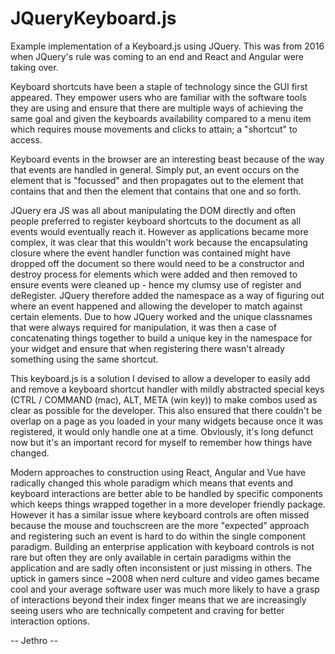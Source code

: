 # JQueryKeyboard.js
Example implementation of a Keyboard.js using JQuery. This was from 2016 when JQuery's rule was coming to an end and React and Angular were taking over.

Keyboard shortcuts have been a staple of technology since the GUI first appeared. They empower users who are familiar with the software tools they are using and ensure that there are multiple ways of achieving the same goal and given the keyboards availability compared to a menu item which requires mouse movements and clicks to attain; a "shortcut" to access.

Keyboard events in the browser are an interesting beast because of the way that events are handled in general. Simply put, an event occurs on the element that is "focussed" and then propagates out to the element that contains that and then the element that contains that one and so forth.

JQuery era JS was all about manipulating the DOM directly and often people preferred to register keyboard shortcuts to the document as all events would eventually reach it. However as applications became more complex, it was clear that this wouldn't work because the encapsulating closure where the event handler function was contained might have dropped off the document so there would need to be a constructor and destroy process for elements which were added and then removed to ensure events were cleaned up - hence my clumsy use of register and deRegister. JQuery therefore added the namespace as a way of figuring out where an event happened and allowing the developer to match against certain elements. Due to how JQuery worked and the unique classnames that were always required for manipulation, it was then a case of concatenating things together to build a unique key in the namespace for your widget and ensure that when registering there wasn't already something using the same shortcut.

This keyboard.js is a solution I devised to allow a developer to easily add and remove a keyboard shortcut handler with mildly abstracted special keys (CTRL / COMMAND (mac), ALT, META (win key)) to make combos used as clear as possible for the developer. This also ensured that there couldn't be overlap on a page as you loaded in your many widgets because once it was registered, it would only handle one at a time. Obviously, it's long defunct now but it's an important record for myself to remember how things have changed.

Modern approaches to construction using React, Angular and Vue have radically changed this whole paradigm which means that events and keyboard interactions are better able to be handled by specific components which keeps things wrapped together in a more developer friendly package. However it has a similar issue where keyboard controls are often missed because the mouse and touchscreen are the more "expected" approach and registering such an event is hard to do within the single component paradigm. Building an enterprise application with keyboard controls is not rare but often they are only available in certain paradigms within the application and are sadly often inconsistent or just missing in others. The uptick in gamers since ~2008 when nerd culture and video games became cool and your average software user was much more likely to have a grasp of interactions beyond their index finger means that we are increasingly seeing users who are technically competent and craving for better interaction options.


-- Jethro --
